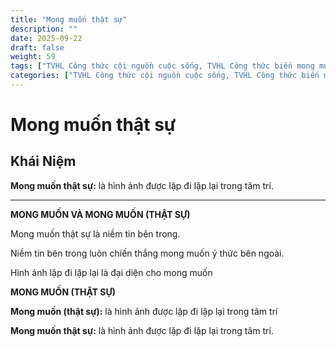 ```yaml
---
title: "Mong muốn thật sự"
description: ""
date: 2025-09-22
draft: false
weight: 59
tags: ["TVHL Công thức cội nguồn cuộc sống, TVHL Công thức biến mong muốn ý thức thành niềm tin bản thân."]
categories: ["TVHL Công thức cội nguồn cuộc sống, TVHL Công thức biến mong muốn ý thức thành niềm tin bản thân."]
---
```


# Mong muốn thật sự

<!-- **Mã:** 
**Nhóm:**  -->

## Khái Niệm


**Mong muốn thật sự:** là hình ảnh được lặp đi lặp lại trong tâm trí.

---------------------------

**MONG MUỐN VÀ MONG MUỐN (THẬT SỰ)**

Mong muốn thật sự là niềm tin bên trong.

Niềm tin bên trong luôn chiến thắng mong muốn ý thức bên ngoài.

Hình ảnh lặp đi lặp lại là đại diện cho mong muốn

**MONG MUỐN (THẬT SỰ)**

**Mong muốn (thật sự):** là hình ảnh được lặp đi lặp lại trong tâm trí

**Mong muốn thật sự:** là hình ảnh được lặp đi lặp lại trong tâm trí.
